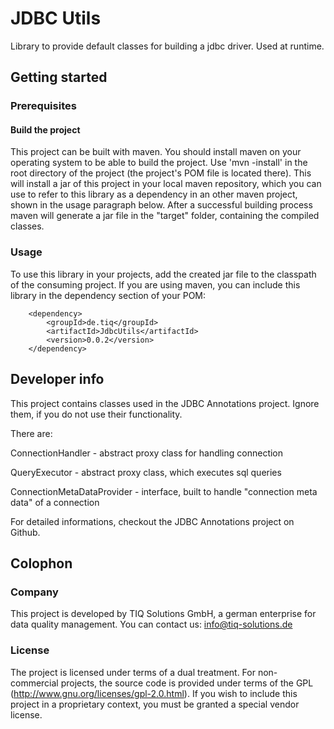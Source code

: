 # JDBC Utils

Library to provide default classes for building a jdbc driver. Used at runtime.
 
## Getting started

### Prerequisites

#### Build the project
This project can be built with maven. You should install maven on your operating system to be able to build the project. 
Use 'mvn -install' in the root directory of the project (the project's POM file is located there). 
This will install a jar of this project in your local maven repository, which you can use to refer to this library as a dependency in an other maven project, shown in the usage paragraph below. 
After a successful building process maven will generate a jar file in the "target" folder, containing the compiled classes.

### Usage
      
To use this library in your projects, add the created jar file to the classpath of the consuming project. 
If you are using maven, you can include this library in the dependency section of your POM:

		<dependency>
			<groupId>de.tiq</groupId>
			<artifactId>JdbcUtils</artifactId>
			<version>0.0.2</version>
		</dependency>	

## Developer info

This project contains classes used in the JDBC Annotations project. Ignore them, if you do not use their functionality.  

There are: 

ConnectionHandler          - abstract proxy class for handling connection

QueryExecutor		   - abstract proxy class, which executes sql queries

ConnectionMetaDataProvider - interface, built to handle "connection meta data" of a connection  
 
 
For detailed informations, checkout the JDBC Annotations project on Github.

## Colophon		

### Company

This project is developed by TIQ Solutions GmbH, a german enterprise for data quality management.
You can contact us: info@tiq-solutions.de 

### License 

The project is licensed under terms of a dual treatment. For non-commercial projects, the source code is provided under terms of the GPL (http://www.gnu.org/licenses/gpl-2.0.html).
If you wish to include this project in a proprietary context, you must be granted a special vendor license.   

